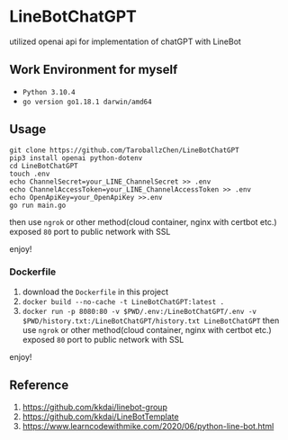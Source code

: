 # LineBotChatGPT
utilized openai api for implementation of chatGPT with LineBot

## Work Environment for myself
- `Python 3.10.4`
- `go version go1.18.1 darwin/amd64`

## Usage

```shell
git clone https://github.com/TaroballzChen/LineBotChatGPT
pip3 install openai python-dotenv
cd LineBotChatGPT
touch .env
echo ChannelSecret=your_LINE_ChannelSecret >> .env
echo ChannelAccessToken=your_LINE_ChannelAccessToken >> .env
echo OpenApiKey=your_OpenApiKey >>.env
go run main.go
```

then use `ngrok` or other method(cloud container, nginx with certbot etc.) exposed `80` port to public network with SSL 

enjoy!

### Dockerfile
1. download the `Dockerfile` in this project
2. `docker build --no-cache -t LineBotChatGPT:latest .`
3. `docker run -p 8080:80 -v $PWD/.env:/LineBotChatGPT/.env -v $PWD/history.txt:/LineBotChatGPT/history.txt LineBotChatGPT`
then use `ngrok` or other method(cloud container, nginx with certbot etc.) exposed `80` port to public network with SSL

enjoy!


## Reference
1. https://github.com/kkdai/linebot-group
2. https://github.com/kkdai/LineBotTemplate
3. https://www.learncodewithmike.com/2020/06/python-line-bot.html